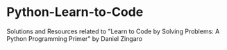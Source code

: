 # Python-Learn-to-Code
Solutions and Resources related to "Learn to Code by Solving Problems: A Python Programming Primer" by Daniel Zingaro 
